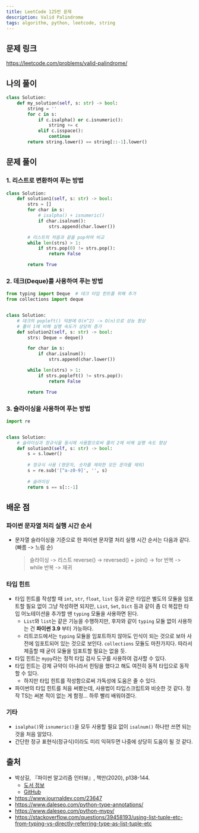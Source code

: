 ```yaml
---
title: LeetCode 125번 문제
description: Valid Palindrome
tags: algorithm, python, leetcode, string
---
```


## 문제 링크

https://leetcode.com/problems/valid-palindrome/

## 나의 풀이

```python
class Solution:
    def my_solution(self, s: str) -> bool:
        string = ''
        for c in s:
            if c.isalpha() or c.isnumeric():
                string += c
            elif c.isspace():
                continue
        return string.lower() == string[::-1].lower()
```

## 문제 풀이

### 1. 리스트로 변환하여 푸는 방법

```python
class Solution:
    def solution1(self, s: str) -> bool:
        strs = []
        for char in s:
            # isalpha() + isnumeric()
            if char.isalnum():
                strs.append(char.lower())

        # 리스트의 처음과 끝을 pop하여 비교
        while len(strs) > 1:
            if strs.pop(0) != strs.pop():
                return False

        return True
```

### 2. 데크(Deque)를 사용하여 푸는 방법

```python
from typing import Deque  # 데크 타입 힌트를 위해 추가
from collections import deque


class Solution:
    # 데크의 popleft() 덕분에 O(n^2) -> O(n)으로 성능 향상
    # 풀이 1에 비해 실행 속도가 상당히 증가
    def solution2(self, s: str) -> bool:
        strs: Deque = deque()

        for char in s:
            if char.isalnum():
                strs.append(char.lower())

        while len(strs) > 1:
            if strs.popleft() != strs.pop():
                return False

        return True
```

### 3. 슬라이싱을 사용하여 푸는 방법

```python
import re


class Solution:
    # 슬라이싱과 정규식을 동시에 사용함으로써 풀이 2에 비해 실행 속도 향상
    def solution3(self, s: str) -> bool:
        s = s.lower()
        
        # 정규식 사용 (영문자, 숫자를 제외한 모든 문자를 제외)
        s = re.sub('[^a-z0-9]', '', s)
        
        # 슬라이싱
        return s == s[::-1]
```

## 배운 점

### 파이썬 문자열 처리 실행 시간 순서

- 문자열 슬라이싱을 기준으로 한 파이썬 문자열 처리 실행 시간 순서는 다음과 같다. (빠름 -> 느림 순)
  > 슬라이싱 -> 리스트 reverse() -> reversed() + join() -> for 반복 -> while 반복 -> 재귀

### 타입 힌트

- 타입 힌트를 작성할 때 `int`, `str`, `float`, `list` 등과 같은 타입은 별도의 모듈을 임포트할 필요 없이 그냥 작성하면 되지만, `List`, `Set`, `Dict` 등과 같이 좀 더 복잡한 타입 어노테이션을 추가할 땐 `typing` 모듈을 사용하면 된다.
  - `List`와 `list`는 같은 기능을 수행하지만, 후자와 같이 `typing` 모듈 없이 사용하는 건 **파이썬 3.9** 부터 가능하다.
  - 리트코드에서는 `typing` 모듈을 임포트하지 않아도 인식이 되는 것으로 보아 사전에 임포트되어 있는 것으로 보인다. `collections` 모듈도 마찬가지다. 따라서 제출할 때 굳이 모듈을 임포트할 필요는 없을 듯.
- 타입 힌트는 `mypy`라는 정적 타입 검사 도구를 사용하여 검사할 수 있다.
- 타입 힌트는 강제 규약이 아니라서 힌팅을 했다고 해도 여전히 동적 타입으로 동작할 수 있다.
  - 하지만 타입 힌트를 작성함으로써 가독성에 도움은 줄 수 있다.
- 파이썬의 타입 힌트를 처음 써봤는데, 사용법이 타입스크립트와 비슷한 것 같다. 정작 TS는 써본 적이 없는 게 함정... 하루 빨리 배워야겠다.

### 기타

- `isalpha()`와 `isnumeric()`을 모두 사용할 필요 없이 `isalnum()` 하나만 쓰면 되는 것을 처음 알았다.
- 간단한 정규 표현식(정규식)이라도 미리 익혀두면 나중에 상당히 도움이 될 것 같다.

## 출처

- 박상길, 『파이썬 알고리즘 인터뷰』, 책만(2020), p138-144.
  - [도서 정보](https://www.onlybook.co.kr/entry/algorithm-interview)
  - [GitHub](https://github.com/onlybooks/algorithm-interview)
- https://www.journaldev.com/23647
- https://www.daleseo.com/python-type-annotations/
- https://www.daleseo.com/python-mypy/
- https://stackoverflow.com/questions/39458193/using-list-tuple-etc-from-typing-vs-directly-referring-type-as-list-tuple-etc
